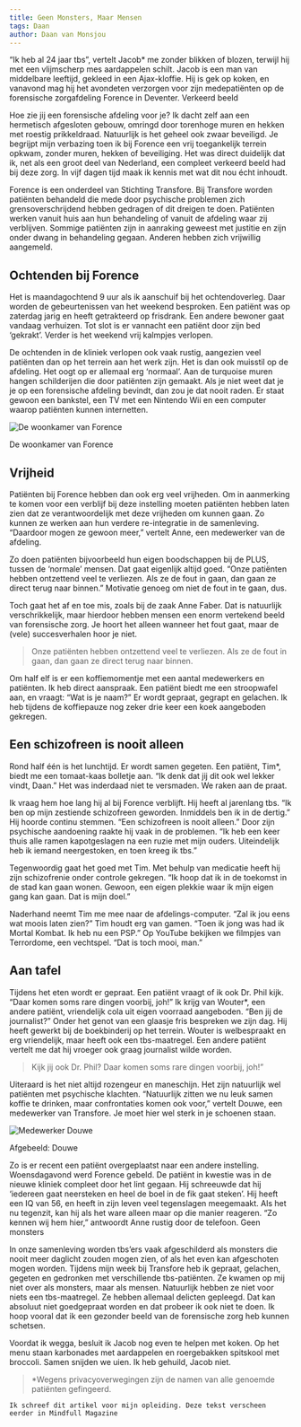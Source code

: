 ```yaml
---
title: Geen Monsters, Maar Mensen
tags: Daan
author: Daan van Monsjou
---
```


“Ik heb al 24 jaar tbs”, vertelt Jacob* me zonder blikken of blozen, terwijl hij met een vlijmscherp mes aardappelen schilt. Jacob is een man van middelbare leeftijd, gekleed in een Ajax-kloffie. Hij is gek op koken, en vanavond mag hij het avondeten verzorgen voor zijn medepatiënten op de forensische zorgafdeling Forence in Deventer.
Verkeerd beeld

Hoe zie jij een forensische afdeling voor je? Ik dacht zelf aan een hermetisch afgesloten gebouw, omringd door torenhoge muren en hekken met roestig prikkeldraad. Natuurlijk is het geheel ook zwaar beveiligd. Je begrijpt mijn verbazing toen ik bij Forence een vrij toegankelijk terrein opkwam, zonder muren, hekken of beveiliging. Het was direct duidelijk dat ik, net als een groot deel van Nederland, een compleet verkeerd beeld had bij deze zorg. In vijf dagen tijd maak ik kennis met wat dit nou écht inhoudt.

Forence is een onderdeel van Stichting Transfore. Bij Transfore worden patiënten behandeld die mede door psychische problemen zich grensoverschrijdend hebben gedragen of dit dreigen te doen. Patiënten werken vanuit huis aan hun behandeling of vanuit de afdeling waar zij verblijven. Sommige patiënten zijn in aanraking geweest met justitie en zijn onder dwang in behandeling gegaan. Anderen hebben zich vrijwillig aangemeld.


## Ochtenden bij Forence

Het is maandagochtend 9 uur als ik aanschuif bij het ochtendoverleg. Daar worden de gebeurtenissen van het weekend besproken. Een patiënt was op zaterdag jarig en heeft getrakteerd op frisdrank. Een andere bewoner gaat vandaag verhuizen. Tot slot is er vannacht een patiënt door zijn bed ‘gekrakt’. Verder is het weekend vrij kalmpjes verlopen.

De ochtenden in de kliniek verlopen ook vaak rustig, aangezien veel patiënten dan op het terrein aan het werk zijn. Het is dan ook muisstil op de afdeling. Het oogt op er allemaal erg ‘normaal’. Aan de turquoise muren hangen schilderijen die door patiënten zijn gemaakt. Als je niet weet dat je je op een forensische afdeling bevindt, dan zou je dat nooit raden. Er staat gewoon een bankstel, een TV met een Nintendo Wii en een computer waarop patiënten kunnen internetten.

![De woonkamer van Forence](https://miro.medium.com/max/750/0*vzSAWJWOOLd2Ah6u.jpg "De woonkamer van Forence")

<p class="bijschrift">De woonkamer van Forence</p>

## Vrijheid

Patiënten bij Forence hebben dan ook erg veel vrijheden. Om in aanmerking te komen voor een verblijf bij deze instelling moeten patiënten hebben laten zien dat ze verantwoordelijk met deze vrijheden om kunnen gaan. Zo kunnen ze werken aan hun verdere re-integratie in de samenleving. “Daardoor mogen ze gewoon meer,” vertelt Anne, een medewerker van de afdeling.

Zo doen patiënten bijvoorbeeld hun eigen boodschappen bij de PLUS, tussen de ‘normale’ mensen. Dat gaat eigenlijk altijd goed. “Onze patiënten hebben ontzettend veel te verliezen. Als ze de fout in gaan, dan gaan ze direct terug naar binnen.” Motivatie genoeg om niet de fout in te gaan, dus.

Toch gaat het af en toe mis, zoals bij de zaak Anne Faber. Dat is natuurlijk verschrikkelijk, maar hierdoor hebben mensen een enorm vertekend beeld van forensische zorg. Je hoort het alleen wanneer het fout gaat, maar de (vele) succesverhalen hoor je niet.

> Onze patiënten hebben ontzettend veel te verliezen. Als ze de fout in gaan, dan gaan ze direct terug naar binnen.

Om half elf is er een koffiemomentje met een aantal medewerkers en patiënten. Ik heb direct aanspraak. Een patiënt biedt me een stroopwafel aan, en vraagt: “Wat is je naam?” Er wordt gepraat, gegrapt en gelachen. Ik heb tijdens de koffiepauze nog zeker drie keer een koek aangeboden gekregen.

## Een schizofreen is nooit alleen

Rond half één is het lunchtijd. Er wordt samen gegeten. Een patiënt, Tim*, biedt me een tomaat-kaas bolletje aan. “Ik denk dat jij dit ook wel lekker vindt, Daan.” Het was inderdaad niet te versmaden. We raken aan de praat.

Ik vraag hem hoe lang hij al bij Forence verblijft. Hij heeft al jarenlang tbs. “Ik ben op mijn zestiende schizofreen geworden. Inmiddels ben ik in de dertig.” Hij hoorde continu stemmen. “Een schizofreen is nooit alleen.” Door zijn psychische aandoening raakte hij vaak in de problemen. “Ik heb een keer thuis alle ramen kapotgeslagen na een ruzie met mijn ouders. Uiteindelijk heb ik iemand neergestoken, en toen kreeg ik tbs.”

Tegenwoordig gaat het goed met Tim. Met behulp van medicatie heeft hij zijn schizofrenie onder controle gekregen. “Ik hoop dat ik in de toekomst in de stad kan gaan wonen. Gewoon, een eigen plekkie waar ik mijn eigen gang kan gaan. Dat is mijn doel.”

Naderhand neemt Tim me mee naar de afdelings-computer. “Zal ik jou eens wat moois laten zien?” Tim houdt erg van gamen. “Toen ik jong was had ik Mortal Kombat. Ik heb nu een PSP.” Op YouTube bekijken we filmpjes van Terrordome, een vechtspel. “Dat is toch mooi, man.”

## Aan tafel

Tijdens het eten wordt er gepraat. Een patiënt vraagt of ik ook Dr. Phil kijk. “Daar komen soms rare dingen voorbij, joh!” Ik krijg van Wouter*, een andere patiënt, vriendelijk cola uit eigen voorraad aangeboden. “Ben jij de journalist?” Onder het genot van een glaasje fris bespreken we zijn dag. Hij heeft gewerkt bij de boekbinderij op het terrein. Wouter is welbespraakt en erg vriendelijk, maar heeft ook een tbs-maatregel. Een andere patiënt vertelt me dat hij vroeger ook graag journalist wilde worden.

> Kijk jij ook Dr. Phil? Daar komen soms rare dingen voorbij, joh!”

Uiteraard is het niet altijd rozengeur en maneschijn. Het zijn natuurlijk wel patiënten met psychische klachten. “Natuurlijk zitten we nu leuk samen koffie te drinken, maar confrontaties komen ook voor,” vertelt Douwe, een medewerker van Transfore. Je moet hier wel sterk in je schoenen staan.

![Medewerker Douwe](https://miro.medium.com/max/750/0*vzSAWJWOOLd2Ah6u.jpg "Forence-medewerker Douwe")

Afgebeeld: Douwe

Zo is er recent een patiënt overgeplaatst naar een andere instelling. Woensdagavond werd Forence gebeld. De patiënt in kwestie was in de nieuwe kliniek compleet door het lint gegaan. Hij schreeuwde dat hij ‘iedereen gaat neersteken en heel de boel in de fik gaat steken’. Hij heeft een IQ van 56, en heeft in zijn leven veel tegenslagen meegemaakt. Als het nu tegenzit, kan hij als het ware alleen maar op die manier reageren. “Zo kennen wij hem hier,” antwoordt Anne rustig door de telefoon.
Geen monsters

In onze samenleving worden tbs’ers vaak afgeschilderd als monsters die nooit meer daglicht zouden mogen zien, of als het even kan afgeschoten mogen worden. Tijdens mijn week bij Transfore heb ik gepraat, gelachen, gegeten en gedronken met verschillende tbs-patiënten. Ze kwamen op mij niet over als monsters, maar als mensen. Natuurlijk hebben ze niet voor niets een tbs-maatregel. Ze hebben allemaal delicten gepleegd. Dat kan absoluut niet goedgepraat worden en dat probeer ik ook niet te doen. Ik hoop vooral dat ik een gezonder beeld van de forensische zorg heb kunnen schetsen.

Voordat ik wegga, besluit ik Jacob nog even te helpen met koken. Op het menu staan karbonades met aardappelen en roergebakken spitskool met broccoli. Samen snijden we uien. Ik heb gehuild, Jacob niet.

> *Wegens privacyoverwegingen zijn de namen van alle genoemde patiënten gefingeerd.

	Ik schreef dit artikel voor mijn opleiding. Deze tekst verscheen eerder in Mindfull Magazine
